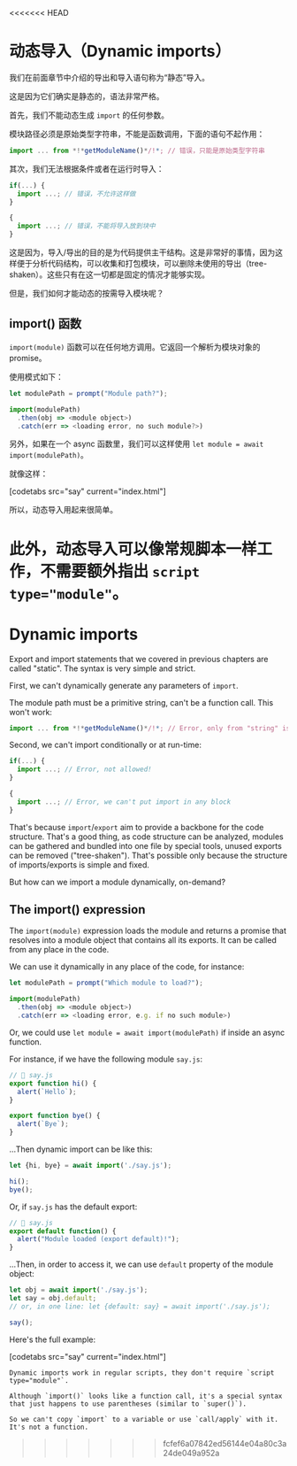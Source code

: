 <<<<<<< HEAD

# 动态导入（Dynamic imports）

我们在前面章节中介绍的导出和导入语句称为“静态”导入。

这是因为它们确实是静态的，语法非常严格。

首先，我们不能动态生成 `import` 的任何参数。

模块路径必须是原始类型字符串，不能是函数调用，下面的语句不起作用：

```js
import ... from *!*getModuleName()*/!*; // 错误，只能是原始类型字符串
```

其次，我们无法根据条件或者在运行时导入：

```js
if(...) {
  import ...; // 错误，不允许这样做
}

{
  import ...; // 错误，不能将导入放到块中
}
```

这是因为，导入/导出的目的是为代码提供主干结构。这是非常好的事情，因为这样便于分析代码结构，可以收集和打包模块，可以删除未使用的导出（tree-shaken）。这些只有在这一切都是固定的情况才能够实现。

但是，我们如何才能动态的按需导入模块呢？

## import() 函数

`import(module)` 函数可以在任何地方调用。它返回一个解析为模块对象的 promise。

使用模式如下：

```js run
let modulePath = prompt("Module path?");

import(modulePath)
  .then(obj => <module object>)
  .catch(err => <loading error, no such module?>)
```

另外，如果在一个 async 函数里，我们可以这样使用 `let module = await import(modulePath)`。

就像这样：

[codetabs src="say" current="index.html"]

所以，动态导入用起来很简单。

此外，动态导入可以像常规脚本一样工作，不需要额外指出 `script type="module"`。
=======
# Dynamic imports

Export and import statements that we covered in previous chapters are called "static". The syntax is very simple and strict.

First, we can't dynamically generate any parameters of `import`.

The module path must be a primitive string, can't be a function call. This won't work:

```js
import ... from *!*getModuleName()*/!*; // Error, only from "string" is allowed
```

Second, we can't import conditionally or at run-time:

```js
if(...) {
  import ...; // Error, not allowed!
}

{
  import ...; // Error, we can't put import in any block
}
```

That's because `import`/`export` aim to provide a backbone for the code structure. That's a good thing, as code structure can be analyzed, modules can be gathered and bundled into one file by special tools, unused exports can be removed ("tree-shaken"). That's possible only because the structure of imports/exports is simple and fixed.

But how can we import a module dynamically, on-demand?

## The import() expression

The `import(module)` expression loads the module and returns a promise that resolves into a module object that contains all its exports. It can be called from any place in the code.

We can use it dynamically in any place of the code, for instance:

```js
let modulePath = prompt("Which module to load?");

import(modulePath)
  .then(obj => <module object>)
  .catch(err => <loading error, e.g. if no such module>)
```

Or, we could use `let module = await import(modulePath)` if inside an async function.

For instance, if we have the following module `say.js`:

```js
// 📁 say.js
export function hi() {
  alert(`Hello`);
}

export function bye() {
  alert(`Bye`);
}
```

...Then dynamic import can be like this:

```js
let {hi, bye} = await import('./say.js');

hi();
bye();
```

Or, if `say.js` has the default export:

```js
// 📁 say.js
export default function() {
  alert("Module loaded (export default)!");
}
```

...Then, in order to access it, we can use `default` property of the module object:

```js
let obj = await import('./say.js');
let say = obj.default;
// or, in one line: let {default: say} = await import('./say.js');

say();
```

Here's the full example:

[codetabs src="say" current="index.html"]

```smart
Dynamic imports work in regular scripts, they don't require `script type="module"`.
```

```smart
Although `import()` looks like a function call, it's a special syntax that just happens to use parentheses (similar to `super()`).

So we can't copy `import` to a variable or use `call/apply` with it. It's not a function.
```
>>>>>>> fcfef6a07842ed56144e04a80c3a24de049a952a
